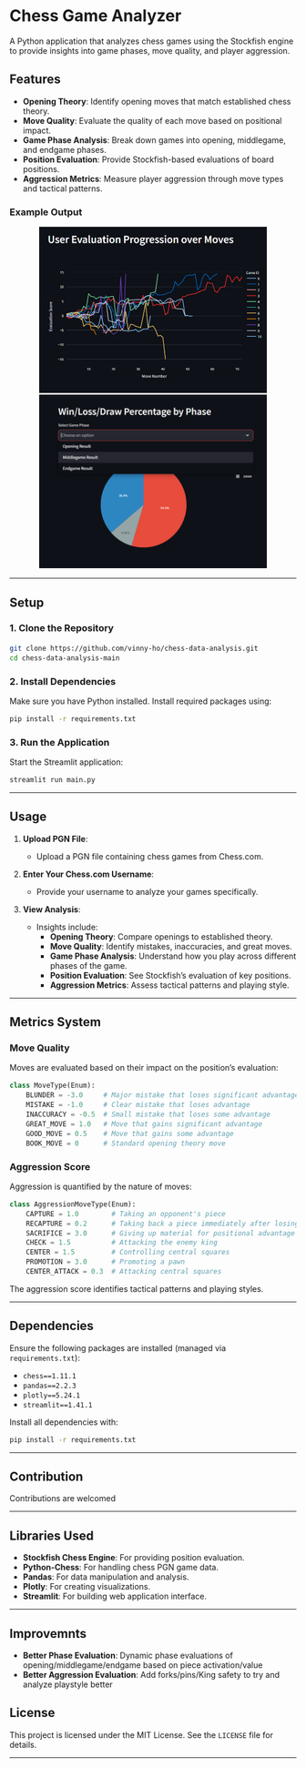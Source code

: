 # Chess Game Analyzer

A Python application that analyzes chess games using the Stockfish engine to provide insights into game phases, move quality, and player aggression.

## Features

- **Opening Theory**: Identify opening moves that match established chess theory.
- **Move Quality**: Evaluate the quality of each move based on positional impact.
- **Game Phase Analysis**: Break down games into opening, middlegame, and endgame phases.
- **Position Evaluation**: Provide Stockfish-based evaluations of board positions.
- **Aggression Metrics**: Measure player aggression through move types and tactical patterns.

### Example Output

<p align="center">
  <img src="assets/move_eval_example.png" alt="Move Evaluation Example" width="400"/>
  <img src="assets/win_percentage_phase_example.png" alt="Win Percentage by Phase" width="400"/>
</p>

---

## Setup

### 1. Clone the Repository

```bash
git clone https://github.com/vinny-ho/chess-data-analysis.git
cd chess-data-analysis-main
```

### 2. Install Dependencies

Make sure you have Python installed. Install required packages using:

```bash
pip install -r requirements.txt
```

### 3. Run the Application

Start the Streamlit application:

```bash
streamlit run main.py
```

---

## Usage

1. **Upload PGN File**:
   - Upload a PGN file containing chess games from Chess.com.

2. **Enter Your Chess.com Username**:
   - Provide your username to analyze your games specifically.

3. **View Analysis**:
   - Insights include:
     - **Opening Theory**: Compare openings to established theory.
     - **Move Quality**: Identify mistakes, inaccuracies, and great moves.
     - **Game Phase Analysis**: Understand how you play across different phases of the game.
     - **Position Evaluation**: See Stockfish’s evaluation of key positions.
     - **Aggression Metrics**: Assess tactical patterns and playing style.

---

## Metrics System

### Move Quality

Moves are evaluated based on their impact on the position’s evaluation:

```python
class MoveType(Enum):
    BLUNDER = -3.0     # Major mistake that loses significant advantage
    MISTAKE = -1.0     # Clear mistake that loses advantage
    INACCURACY = -0.5  # Small mistake that loses some advantage
    GREAT_MOVE = 1.0   # Move that gains significant advantage
    GOOD_MOVE = 0.5    # Move that gains some advantage
    BOOK_MOVE = 0      # Standard opening theory move
```

### Aggression Score

Aggression is quantified by the nature of moves:

```python
class AggressionMoveType(Enum):
    CAPTURE = 1.0        # Taking an opponent's piece
    RECAPTURE = 0.2      # Taking back a piece immediately after losing one
    SACRIFICE = 3.0      # Giving up material for positional advantage
    CHECK = 1.5          # Attacking the enemy king
    CENTER = 1.5         # Controlling central squares
    PROMOTION = 3.0      # Promoting a pawn
    CENTER_ATTACK = 0.3  # Attacking central squares
```

The aggression score identifies tactical patterns and playing styles.

---

## Dependencies

Ensure the following packages are installed (managed via `requirements.txt`):

- `chess==1.11.1`
- `pandas==2.2.3`
- `plotly==5.24.1`
- `streamlit==1.41.1`

Install all dependencies with:

```bash
pip install -r requirements.txt
```

---

## Contribution

Contributions are welcomed

---


## Libraries Used

- **Stockfish Chess Engine**: For providing position evaluation.
- **Python-Chess**: For handling chess PGN game data.
- **Pandas**: For data manipulation and analysis.
- **Plotly**: For creating visualizations.
- **Streamlit**: For building web application interface.

---
## Improvemnts
- **Better Phase Evaluation**: Dynamic phase evaluations of opening/middlegame/endgame based on piece activation/value
- **Better Aggression Evaluation**: Add forks/pins/King safety to try and analyze playstyle better
  
## License

This project is licensed under the MIT License. See the `LICENSE` file for details.

---
